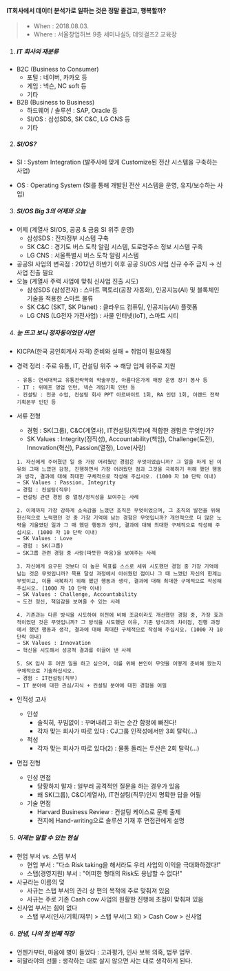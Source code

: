 #### IT회사에서 데이터 분석가로 일하는 것은 정말 즐겁고, 행복할까?



> - When : 2018.08.03.
> - Where : 서울창업허브 9층 세미나실5, 데잇걸즈2 교육장



1. ##### IT 회사의 재분류

- B2C (Business to Consumer)
  - 포털 : 네이버, 카카오 등
  - 게임 : 넥슨, NC soft 등
  - 기타
- B2B (Business to Business)
  - 하드웨어 / 솔루션 : SAP, Oracle 등
  - SI/OS : 삼성SDS, SK C&C, LG CNS 등
  - 기타



2. ##### SI/OS?

- SI : System Integration (발주사에 맞게 Customize된 전산 시스템을 구축하는 사업)

- OS : Operating System (SI를 통해 개발된 전산 시스템을 운영, 유지/보수하는 사업)

  

3. ##### SI/OS Big 3의 어제와 오늘

- 어제 (계열사 SI/OS, 공공 & 금융 SI 위주 운영)
  - 삼성SDS : 전자정부 시스템 구축
  - SK C&C : 경기도 버스 도착 알림 시스템, 도로명주소 정보 시스템 구축
  - LG CNS : 서울특별시 버스 도착 알림 시스템
- 공공SI 사업의 변곡점 : 2012년 하반기 이후 공공 SI/OS 사업 신규 수주 금지 → 신사업 진출 필요
- 오늘 (계열사 주력 사업에 맞춰 신사업 진출 시도)
  - 삼성SDS (삼성전자) : 스마트 팩토리(공장 자동화), 인공지능(AI) 및 블록체인 기술을 적용한 스마트 물류
  - SK C&C (SKT, SK Planet) : 클라우드 컴퓨팅, 인공지능(AI) 플랫폼
  - LG CNS (LG전자 가전사업) : 사물 인터넷(IoT), 스마트 시티



4. ##### 눈 뜨고 보니 정자동이었던 사연

- KICPA(한국 공인회계사 자격) 준비와 실패 = 취업이 필요해짐

- 경력 정리 : 주로 유통, IT, 컨설팅 위주 → 해당 업계 위주로 지원

  ~~~
  - 유통: 연세대학교 유통전략학회 학술부장, 아름다운가게 매장 운영 장기 봉사 등
  - IT : 위메프 영업 인턴, 넥슨 게임기획 인턴 등
  - 컨설팅 : 전공 수업, 컨설팅 회사 PPT 아르바이트 1회, RA 인턴 1회, 이랜드 전략기획본부 인턴 등 
  ~~~

- 서류 전형

  - 경험 : SK(그룹), C&C(계열사), IT컨설팅(직무)에 적합한 경험은 무엇인가?
  - SK Values : Integrity(정직성), Accountability(책임), Challenge(도전), Innovation(혁신), Passion(열정), Love(사랑)

  ~~~
  1. 자신에게 주어졌던 일 중 가장 어려웠던 경험은 무엇이었습니까? 그 일을 하게 된 이유와 그때 느꼈던 감정, 진행하면서 가장 어려웠던 점과 그것을 극복하기 위해 했던 행동과 생각, 결과에 대해 최대한 구체적으로 작성해 주십시오. (1000 자 10 단락 이내)
  → SK Values : Passion, Integrity
  → 경험 : 컨설팅(직무)
  → 컨설팅 관련 경험 중 열정/정직성을 보여주는 사례 
  
  2. 이제까지 가장 강하게 소속감을 느꼈던 조직은 무엇이었으며, 그 조직의 발전을 위해 헌신적으로 노력했던 것 중 가장 기억에 남는 경험은 무엇입니까? 개인적으로 더 많은 노력을 기울였던 일과 그 때 했던 행동과 생각, 결과에 대해 최대한 구체적으로 작성해 주십시오. (1000 자 10 단락 이내)
  → SK Values : Love
  → 경험 : SK(그룹)
  → SK그룹 관련 경험 중 사랑(따뜻한 마음)을 보여주는 사례
  
  3. 자신에게 요구된 것보다 더 높은 목표를 스스로 세워 시도했던 경험 중 가장 기억에 남는 것은 무엇입니까? 목표 달성 과정에서 아쉬웠던 점이나 그 때 느꼈던 자신의 한계는 무엇이고, 이를 극복하기 위해 했던 행동과 생각, 결과에 대해 최대한 구체적으로 작성해 주십시오. (1000 자 10 단락 이내)
  → SK Values : Challenge, Accountability
  → 도전 정신, 책임감을 보여줄 수 있는 사례
  
  4. 기존과는 다른 방식을 시도하여 이전에 비해 조금이라도 개선했던 경험 중, 가장 효과적이었던 것은 무엇입니까? 그 방식을 시도했던 이유, 기존 방식과의 차이점, 진행 과정에서 했던 행동과 생각, 결과에 대해 최대한 구체적으로 작성해 주십시오. (1000 자 10 단락 이내)
  → SK Values : Innovation
  → 혁신을 시도해서 성공적 결과를 이끌어 낸 사례
  
  5. SK 입사 후 어떤 일을 하고 싶으며, 이를 위해 본인이 무엇을 어떻게 준비해 왔는지 구체적으로 기술하십시오.
  → 경험 : IT컨설팅(직무)
  → IT 분야에 대한 관심/지식 + 컨설팅 분야에 대한 경험을 어필 
  ~~~

- 인적성 고사

  - 인성 
    - 솔직히, 꾸밈없이 : 꾸며내려고 하는 순간 함정에 빠진다!
    - 각자 맞는 회사가 따로 있다 : CJ그룹 인적성에서만 3회 탈락(...)
  - 적성
    - 각자 맞는 회사가 따로 있다(2) : 물통 돌리는 두산은 2회 탈락(...)

- 면접 전형

  - 인성 면접
    - 당황하지 말자 : 일부러 공격적인 질문을 하는 경우가 있음
    - 왜 SK(그룹), C&C(계열사), IT컨설팅(직무)인지 명확한 답을 어필
  - 기술 면접
    - Harvard Business Review : 컨설팅 케이스로 문제 출제
    - 전지에 Hand-writing으로 솔루션 기재 후 면접관에게 설명  



5. ##### 이제는 말할 수 있는 현실

- 현업 부서 vs. 스탭 부서
  - 현업 부서 : "다소 Risk taking을 해서라도 우리 사업의 이익을 극대화하겠다!"
  - 스탭(경영지원) 부서 : "어떠한 형태의 Risk도 용납할 수 없다!"
- 사규라는 이름의 덫
  - 사규는 스탭 부서의 관리 상 편의 목적에 주로 맞춰져 있음 
  - 사규는 주로 기존 Cash cow 사업의 원활한 진행에 초점이 맞춰져 있음
- 신사업 부서는 힘이 없다
  - 스탭 부서(인사/기획/재무) > 스탭 부서(그 외) > Cash Cow > 신사업



6. ##### 안녕, 나의 첫 번째 직장

- 언젠가부터, 마음에 병이 들었다 : 고과평가, 인사 보복 의혹, 법무 업무.
- 히말라야의 선물 : 생각하는 대로 살지 않으면 사는 대로 생각하게 된다.